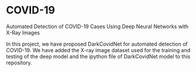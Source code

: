 # COVID-19
Automated Detection of COVID-19 Cases Using Deep Neural Networks with X-Ray Images

In this project, we have proposed DarkCovidNet for automated detection of COVID-19. 
We have added the X-ray image dataset used for the training and testing of the deep model and the ipython file of DarkCovidNet model to this repository.
